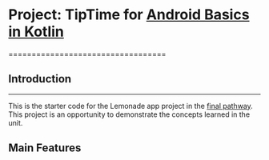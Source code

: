 # Project: TipTime for [Android Basics in Kotlin](https://developer.android.com/courses/android-basics-kotlin/course)
==================================

## Introduction
------------

This is the starter code for the Lemonade app project in the [final pathway](https://developer.android.com/courses/android-basics-kotlin/unit-2). This project is an opportunity to demonstrate the concepts learned in the unit.


## Main Features
